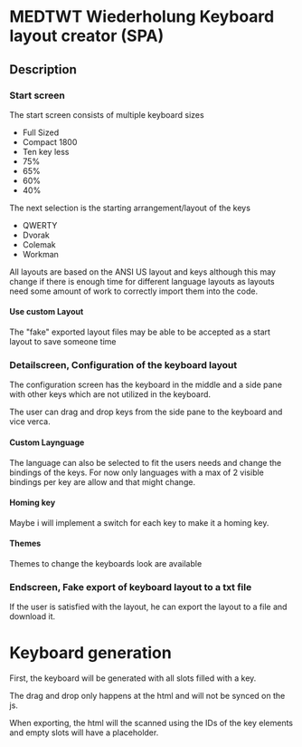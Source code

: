 # MEDTWT Wiederholung Keyboard layout creator (SPA)

## Description

### Start screen
The start screen consists of multiple keyboard sizes

- Full Sized
- Compact 1800
- Ten key less
- 75%
- 65%
- 60%
- 40%

The next selection is the starting arrangement/layout of the keys

- QWERTY
- Dvorak
- Colemak
- Workman

All layouts are based on the ANSI US layout and keys although this may change if there is enough time for
different language layouts as layouts need some amount of work to correctly import them into the code.

#### Use custom Layout

The "fake" exported layout files may be able to be accepted as a start layout to save someone time

### Detailscreen, Configuration of the keyboard layout

The configuration screen has the keyboard in the middle and a side pane 
with other keys which are not utilized in the keyboard.

The user can drag and drop keys from the side pane to the keyboard and 
vice verca.

#### Custom Laynguage

The language can also be selected to fit the users needs and change the bindings of the keys.
For now only languages with a max of 2 visible bindings per key are allow and that might change.

#### Homing key

Maybe i will implement a switch for each key to make it a homing key.

#### Themes

Themes to change the keyboards look are available

### Endscreen, Fake export of keyboard layout to a txt file

If the user is satisfied with the layout, he can export the layout to a
file and download it.



# Keyboard generation

First, the keyboard will be generated with all slots filled with a key. 

The drag and drop only happens at the html and will not be synced on the js.

When exporting, the html will the scanned using the IDs of the key elements and empty
slots will have a placeholder.
